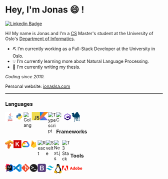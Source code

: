 # Hey, I'm Jonas 😄 !

[![Linkedin Badge](https://img.shields.io/badge/-LinkedIn-0e76a8?style=flat-square&logo=Linkedin&logoColor=white)](https://www.linkedin.com/in/jonas-silva-b1a628ba/)

Hi! My name is Jonas and I'm a [CS](https://www.uio.no/studier/program/informatikk-programmering-master/) Master's student at the University of Oslo's [Department of Informatics](https://www.mn.uio.no/ifi/english/).

- ⛏  I’m currently working as a Full-Stack Developer at the University in Oslo.
- 💡  I’m currently learning more about Natural Language Processing.
- 📑  I'm currently writing my thesis.

<i>Coding since 2010.</i>

Personal website: [jonaslsa.com](https://jonaslsa.com/)

---

### Languages
<img align="left" alt="Java" width="31px" src="./icons/java3.png" />
<img align="left" alt="Python" width="28px" src="./icons/python.png" />
<img align="middle" alt="C#" width="20px" src="./icons/csharp.png" />
<img align="left" alt="Golang" width="26px" src="https://svgl.app/library/golang_dark.svg" />
<img align="left" alt="JavaScript" width="26px" src="./icons/javascript.png" />
<img align="middle" alt="Perl" width="26px" src="./icons/perl_icon.png" />
<img align="left" alt="Kotlin" width="26px" src="./icons/kotlin.png" />
<img align="left" alt="Typescript" width="26px" src="https://svgl.app/library/typescript.svg" />
<img align="left" alt="C" width="26px" src="https://svgl.app/library/c.svg" />
<br>

### Frameworks
<img align="left" alt="Tensorflow" width="26px" src="./icons/tf.png" />
<img align="left" alt="Keras" width="26px" src="./icons/keras.png" />
<img align="left" alt="Google Cloud" width="26px" src="./icons/gcp.png" />
<img align="left" alt="Firebase" width="26px" src="./icons/firebase.png" />
<img align="left" alt="React" width="26px" src="https://svgl.app/library/react.svg" />
<img align="left" alt="Svelte" width="26px" src="https://svgl.app/library/svelte.svg" />
<img align="left" alt="Next.js" width="26px" src="https://svgl.app/library/nextjs_icon_dark.svg" />
<img align="left" alt="T3 Stack" width="26px" src="https://svgl.app/library/t3-light.svg" />
<br>

### Tools
<img align="left" alt="Intellij IDEA" width="26px" src="./icons/idea.png" />
<img align="left" alt="Visual Studio Code" width="26px" src="https://raw.githubusercontent.com/github/explore/80688e429a7d4ef2fca1e82350fe8e3517d3494d/topics/visual-studio-code/visual-studio-code.png" />
<img align="left" alt="Git" width="26px" src="./icons/git.png" />
<img align="left" alt="Terminal" width="26px" src="./icons/terminal.png" />
<img align="left" alt="Bootstrap" width="26px" src="./icons/bootstrap.png" />
<img align="left" alt="Tailwind" width="26px" src="./icons/tailwind.png" />
<img align="left" alt="Linux" width="26px" src="./icons/linux2.png" />
<img align="middle" alt="Adobe Tools" width="64px" src="./icons/adobe.png" />
